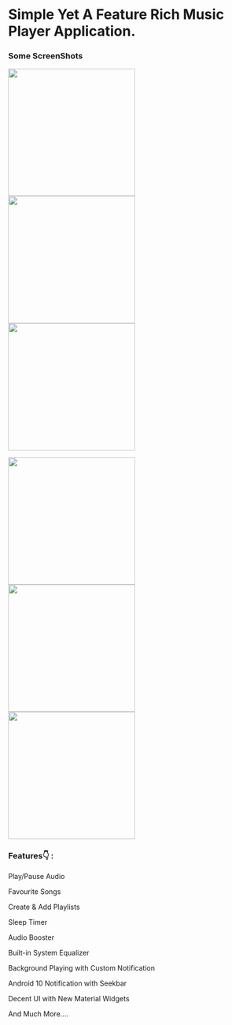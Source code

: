 <h1>Simple Yet A Feature Rich Music Player Application.</h1>

<h3>Some ScreenShots</h3>

<p>
<img src="https://github.com/Priyanshu21101997/Music_Player/blob/master/Screenshots/screen1.png" width="258"/>
<img src="https://github.com/Priyanshu21101997/Music_Player/blob/master/Screenshots/screen_6.png" width="258"/>
<img src="https://github.com/Priyanshu21101997/Music_Player/blob/master/Screenshots/screen_2.png" width="258"/>
</p>
<p>
<img src="https://github.com/Priyanshu21101997/Music_Player/blob/master/Screenshots/screen_3.png" width="258"/>
<img src="https://github.com/Priyanshu21101997/Music_Player/blob/master/Screenshots/screen_4.png" width="258"/>
<img src="https://github.com/Priyanshu21101997/Music_Player/blob/master/Screenshots/screen_5.png" width="258"/>
</p>

<h3>Features👇 :</h3>

<p>Play/Pause Audio</p>
<p>Favourite Songs</p>
<p>Create & Add Playlists</p>
<p>Sleep Timer</p>
<p>Audio Booster</p>
<p>Built-in System Equalizer</p>
<p>Background Playing with Custom Notification</p>
<p>Android 10 Notification with Seekbar</p>
<p>Decent UI with New Material Widgets</p>
<p>And Much More....</p>
